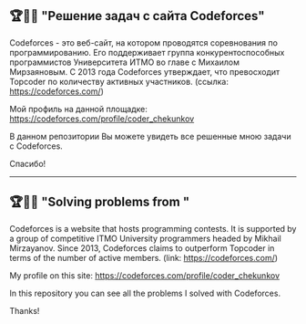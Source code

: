 ## 🏆👨‍🎓 "Решение задач с сайта Codeforces"

Codeforces -  это веб-сайт, на котором проводятся соревнования по программированию. Его поддерживает 
группа конкурентоспособных программистов Университета ИТМО во главе с Михаилом Мирзаяновым. С 2013 
года Codeforces утверждает, что превосходит Topcoder по количеству активных участников. (ссылка: https://codeforces.com/)

Мой профиль на данной площадке: https://codeforces.com/profile/coder_chekunkov

В данном репозитории Вы можете увидеть все решенные мною задачи с Codeforces.

Спасибо!

--------------------------------

## 🏆👨‍🎓 "Solving problems from <Codeforces>"

Codeforces is a website that hosts programming contests. It is supported by a group of competitive ITMO 
University programmers headed by Mikhail Mirzayanov. Since 2013, Codeforces claims to outperform Topcoder 
in terms of the number of active members. (link: https://codeforces.com/)

My profile on this site: https://codeforces.com/profile/coder_chekunkov

In this repository you can see all the problems I solved with Codeforces.

Thanks!
